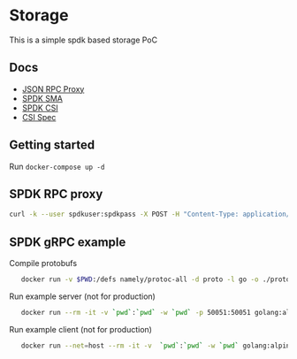 # Storage

This is a simple spdk based storage PoC

## Docs

* [JSON RPC Proxy](https://spdk.io/doc/jsonrpc_proxy.html)
* [SPDK SMA](https://github.com/spdk/spdk/tree/master/python/spdk/sma)
* [SPDK CSI](https://github.com/spdk/spdk-csi/blob/master/deploy/spdk/Dockerfile)
* [CSI Spec](https://github.com/container-storage-interface/spec/blob/master/spec.md)

## Getting started

Run `docker-compose up -d`

## SPDK RPC proxy

```bash
curl -k --user spdkuser:spdkpass -X POST -H "Content-Type: application/json" -d '{"id": 1, "method": "bdev_get_bdevs", "params": {"name": "Malloc0"}}' http://127.0.0.1:9009/
```

## SPDK gRPC example

Compile protobufs

```bash
   docker run -v $PWD:/defs namely/protoc-all -d proto -l go -o ./proto/  --go-source-relative
```

Run example server (not for production)

```bash
   docker run --rm -it -v `pwd`:`pwd` -w `pwd` -p 50051:50051 golang:alpine go run server.go
```

Run example client (not for production)

```bash
   docker run --net=host --rm -it -v  `pwd`:`pwd` -w `pwd` golang:alpine go run client.go
```
